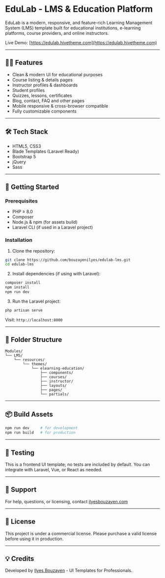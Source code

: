 # EduLab - LMS & Education Platform

EduLab is a modern, responsive, and feature-rich Learning Management System (LMS) template built for educational institutions, e-learning platforms, course providers, and online instructors.

Live Demo: [https://edulab.hivetheme.com](https://edulab.hivetheme.com)

---

## 🧑‍🏫 Features

- Clean & modern UI for educational purposes
- Course listing & details pages
- Instructor profiles & dashboards
- Student profiles
- Quizzes, lessons, certificates
- Blog, contact, FAQ and other pages
- Mobile responsive & cross-browser compatible
- Fully customizable components

---

## 🛠️ Tech Stack

- HTML5, CSS3
- Blade Templates (Laravel Ready)
- Bootstrap 5
- jQuery
- Sass

---

## 🚀 Getting Started

### Prerequisites

- PHP ≥ 8.0
- Composer
- Node.js & npm (for assets build)
- Laravel CLI (if used in a Laravel project)

### Installation

1. Clone the repository:

```bash
git clone https://github.com/bouzayenilyes/edulab-lms.git
cd edulab-lms
```

2. Install dependencies (if using with Laravel):

```bash
composer install
npm install
npm run dev
```

3. Run the Laravel project:

```bash
php artisan serve
```

Visit: `http://localhost:8000`

---

## 📁 Folder Structure

```
Modules/
└── LMS/
    └── resources/
        └── themes/
            └── elearning-education/
                ├── components/
                ├── courses/
                ├── instructor/
                ├── layouts/
                ├── pages/
                └── partials/
```

---

## 📦 Build Assets

```bash
npm run dev     # for development
npm run build   # for production
```

---

## 🧪 Testing

This is a frontend UI template; no tests are included by default. You can integrate with Laravel, Vue, or React as needed.

---

## 🙋 Support

For help, questions, or licensing, contact [ilyesbouzayen.com](https://bouzayenilyes.vercel.app)

---

## 📜 License

This project is under a commercial license. Please purchase a valid license before using it in production.

---

## 💡 Credits

Developed by [Ilyes Bouzayen](https://bouzayenilyes.vercel.app) - UI Templates for Professionals.

